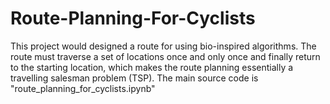 # Route-Planning-For-Cyclists
This project would designed a route for using bio-inspired algorithms.
The route must traverse a set of locations once and only once and finally return to the starting location, which makes the route planning essentially a travelling salesman problem (TSP).
The main source code is "route_planning_for_cyclists.ipynb"
